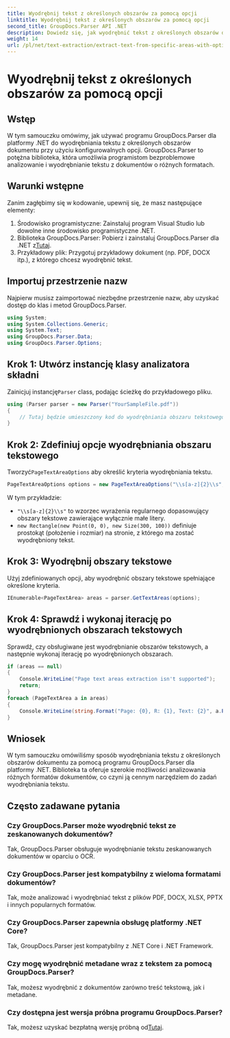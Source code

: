 ```yaml
---
title: Wyodrębnij tekst z określonych obszarów za pomocą opcji
linktitle: Wyodrębnij tekst z określonych obszarów za pomocą opcji
second_title: GroupDocs.Parser API .NET
description: Dowiedz się, jak wyodrębnić tekst z określonych obszarów dokumentów za pomocą GroupDocs.Parser dla .NET. Poznaj zaawansowane opcje wyodrębniania tekstu dzięki temu samouczkowi.
weight: 14
url: /pl/net/text-extraction/extract-text-from-specific-areas-with-options/
---
```


# Wyodrębnij tekst z określonych obszarów za pomocą opcji

## Wstęp
W tym samouczku omówimy, jak używać programu GroupDocs.Parser dla platformy .NET do wyodrębniania tekstu z określonych obszarów dokumentu przy użyciu konfigurowalnych opcji. GroupDocs.Parser to potężna biblioteka, która umożliwia programistom bezproblemowe analizowanie i wyodrębnianie tekstu z dokumentów o różnych formatach.
## Warunki wstępne
Zanim zagłębimy się w kodowanie, upewnij się, że masz następujące elementy:
1. Środowisko programistyczne: Zainstaluj program Visual Studio lub dowolne inne środowisko programistyczne .NET.
2.  Biblioteka GroupDocs.Parser: Pobierz i zainstaluj GroupDocs.Parser dla .NET z[Tutaj](https://releases.groupdocs.com/parser/net/).
3. Przykładowy plik: Przygotuj przykładowy dokument (np. PDF, DOCX itp.), z którego chcesz wyodrębnić tekst.

## Importuj przestrzenie nazw
Najpierw musisz zaimportować niezbędne przestrzenie nazw, aby uzyskać dostęp do klas i metod GroupDocs.Parser.
```csharp
using System;
using System.Collections.Generic;
using System.Text;
using GroupDocs.Parser.Data;
using GroupDocs.Parser.Options;
```
## Krok 1: Utwórz instancję klasy analizatora składni
 Zainicjuj instancję`Parser` class, podając ścieżkę do przykładowego pliku.
```csharp
using (Parser parser = new Parser("YourSampleFile.pdf"))
{
    // Tutaj będzie umieszczony kod do wyodrębniania obszaru tekstowego
}
```
## Krok 2: Zdefiniuj opcje wyodrębniania obszaru tekstowego
 Tworzyć`PageTextAreaOptions` aby określić kryteria wyodrębniania tekstu.
```csharp
PageTextAreaOptions options = new PageTextAreaOptions("\\s[a-z]{2}\\s", new Rectangle(new Point(0, 0), new Size(300, 100)));
```
W tym przykładzie:
- `"\\s[a-z]{2}\\s"` to wzorzec wyrażenia regularnego dopasowujący obszary tekstowe zawierające wyłącznie małe litery.
- `new Rectangle(new Point(0, 0), new Size(300, 100))` definiuje prostokąt (położenie i rozmiar) na stronie, z którego ma zostać wyodrębniony tekst.
## Krok 3: Wyodrębnij obszary tekstowe
Użyj zdefiniowanych opcji, aby wyodrębnić obszary tekstowe spełniające określone kryteria.
```csharp
IEnumerable<PageTextArea> areas = parser.GetTextAreas(options);
```
## Krok 4: Sprawdź i wykonaj iterację po wyodrębnionych obszarach tekstowych
Sprawdź, czy obsługiwane jest wyodrębnianie obszarów tekstowych, a następnie wykonaj iterację po wyodrębnionych obszarach.
```csharp
if (areas == null)
{
    Console.WriteLine("Page text areas extraction isn't supported");
    return;
}
foreach (PageTextArea a in areas)
{
    Console.WriteLine(string.Format("Page: {0}, R: {1}, Text: {2}", a.Page.Index, a.Rectangle, a.Text));
}
```

## Wniosek
W tym samouczku omówiliśmy sposób wyodrębniania tekstu z określonych obszarów dokumentu za pomocą programu GroupDocs.Parser dla platformy .NET. Biblioteka ta oferuje szerokie możliwości analizowania różnych formatów dokumentów, co czyni ją cennym narzędziem do zadań wyodrębniania tekstu.

## Często zadawane pytania
### Czy GroupDocs.Parser może wyodrębnić tekst ze zeskanowanych dokumentów?
Tak, GroupDocs.Parser obsługuje wyodrębnianie tekstu zeskanowanych dokumentów w oparciu o OCR.
### Czy GroupDocs.Parser jest kompatybilny z wieloma formatami dokumentów?
Tak, może analizować i wyodrębniać tekst z plików PDF, DOCX, XLSX, PPTX i innych popularnych formatów.
### Czy GroupDocs.Parser zapewnia obsługę platformy .NET Core?
Tak, GroupDocs.Parser jest kompatybilny z .NET Core i .NET Framework.
### Czy mogę wyodrębnić metadane wraz z tekstem za pomocą GroupDocs.Parser?
Tak, możesz wyodrębnić z dokumentów zarówno treść tekstową, jak i metadane.
### Czy dostępna jest wersja próbna programu GroupDocs.Parser?
 Tak, możesz uzyskać bezpłatną wersję próbną od[Tutaj](https://releases.groupdocs.com/).